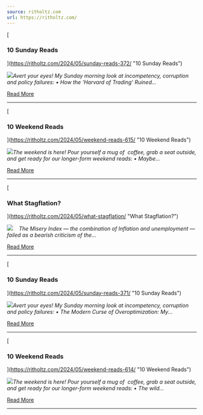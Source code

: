 ```yaml
---
source: ritholtz.com
url: https://ritholtz.com/
---
```


[

### 10 Sunday Reads

](https://ritholtz.com/2024/05/sunday-reads-372/ "10 Sunday Reads")

 [![](https://ritholtz.com/wp-content/uploads/2024/05/wealthdestroy.png)](https://ritholtz.com/2024/05/sunday-reads-372/ "10 Sunday Reads")_Avert your eyes! My Sunday morning look at incompetency, corruption and policy failures: • How the ‘Harvard of Trading’ Ruined..._

[Read More](https://ritholtz.com/2024/05/sunday-reads-372/)

---

[

### 10 Weekend Reads

](https://ritholtz.com/2024/05/weekend-reads-615/ "10 Weekend Reads")

 [![](https://ritholtz.com/wp-content/uploads/2024/05/top50.png)](https://ritholtz.com/2024/05/weekend-reads-615/ "10 Weekend Reads")_The weekend is here! Pour yourself a mug of  coffee, grab a seat outside, and get ready for our longer-form weekend reads: • Maybe..._

[Read More](https://ritholtz.com/2024/05/weekend-reads-615/)

---

[

### What Stagflation?

](https://ritholtz.com/2024/05/what-stagflation/ "What Stagflation?")

 [![](https://ritholtz.com/wp-content/uploads/2024/05/stagflation-1024x576.png)](https://ritholtz.com/2024/05/what-stagflation/ "What Stagflation?")    _The Misery Index — the combination of Inflation and unemployment — failed as a bearish criticism of the..._

[Read More](https://ritholtz.com/2024/05/what-stagflation/)

---

[

### 10 Sunday Reads

](https://ritholtz.com/2024/05/sunday-reads-371/ "10 Sunday Reads")

 [![](https://ritholtz.com/wp-content/uploads/2024/05/6percent.png)](https://ritholtz.com/2024/05/sunday-reads-371/ "10 Sunday Reads")_Avert your eyes! My Sunday morning look at incompetency, corruption and policy failures: • The Modern Curse of Overoptimization: My..._

[Read More](https://ritholtz.com/2024/05/sunday-reads-371/)

---

[

### 10 Weekend Reads

](https://ritholtz.com/2024/05/weekend-reads-614/ "10 Weekend Reads")

 [![](https://ritholtz.com/wp-content/uploads/2024/05/capex.jpeg)](https://ritholtz.com/2024/05/weekend-reads-614/ "10 Weekend Reads")_The weekend is here! Pour yourself a mug of  coffee, grab a seat outside, and get ready for our longer-form weekend reads: • The wild..._

[Read More](https://ritholtz.com/2024/05/weekend-reads-614/)

---
